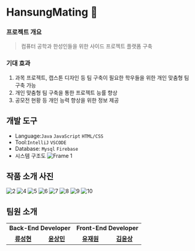 # HansungMating 👋

### 프로젝트 개요
> 컴퓨터 공학과 한성인들을 위한 사이드 프로젝트 플랫폼 구축

### 기대 효과
1. 과목 프로젝트, 캡스톤 디자인 등 팀 구축이 필요한 학우들을 위한 개인 맞춤형 팀 구축 가능
2. 개인 맞춤형 팀 구축을 통한 프로젝트 능률 향상
3. 공모전 현황 등 개인 능력 향상을 위한 정보 제공

## 개발 도구
- Language:`Java` `JavaScript` `HTML/CSS`
- Tool:`IntelliJ` `VSCODE`
- Database: `Mysql` `Firebase`
- 시스템 구조도
![Frame 1](https://github.com/capstone-18Z/capstone-front/assets/92397578/0bc49406-0669-47de-a195-f8a858f1c212)

## 작품 소개 사진
![2](https://github.com/capstone-18Z/capstone-front/assets/92397578/f8848c52-ae5a-4860-941c-e0812bb631fa)
![4](https://github.com/capstone-18Z/capstone-front/assets/92397578/17fb63de-f2b3-431b-bc47-c5825b52b324)
![5](https://github.com/capstone-18Z/capstone-front/assets/92397578/64c56d55-77cc-4a04-9b14-cd2d706e0d43)
![6](https://github.com/capstone-18Z/capstone-front/assets/92397578/cc95727c-52d7-47b2-9640-6de88d7fb7c8)
![7](https://github.com/capstone-18Z/capstone-front/assets/92397578/ade8d12c-e15b-4449-b0b4-451624f1d7fe)
![8](https://github.com/capstone-18Z/capstone-front/assets/92397578/b2e8ffcc-4aa2-42d7-b600-8d4f7f1519b3)
![9](https://github.com/capstone-18Z/capstone-front/assets/92397578/403c2114-ed2e-4196-9760-975e447c58d6)
![10](https://github.com/capstone-18Z/capstone-front/assets/92397578/564cea5f-6d8f-4e97-9187-3b3fc8f0d03f)

## 팀원 소개
<div sytle="overflow:hidden; overflow-y:hidden">
<table>
   <tr>
      <td colspan="2" align="center"><strong>Back-End Developer</strong></td>
      <td colspan="2" align="center"><strong>Front-End Developer</strong></td>
   </tr>
  <tr>
    <td align="center">
    <a href="https://github.com/RyuSungHyeon990604"><b>류성현</b></a><br />
    </td>
     <td align="center">
        <a href="https://github.com/skvhffpdyd"><b>윤상민</b></a>
     </td>
     <td align="center">
        <a href="https://github.com/BaekRaven"><b>유재원</b></a>
     </td>
     <td align="center">
        <a href="https://github.com/kys0417"><b>김윤상</b></a>
     </td>
  <tr>

</table>
</div>
